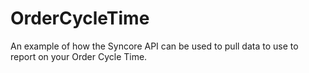 # OrderCycleTime
An example of how the Syncore API can be used to pull data to use to report on your Order Cycle Time.
